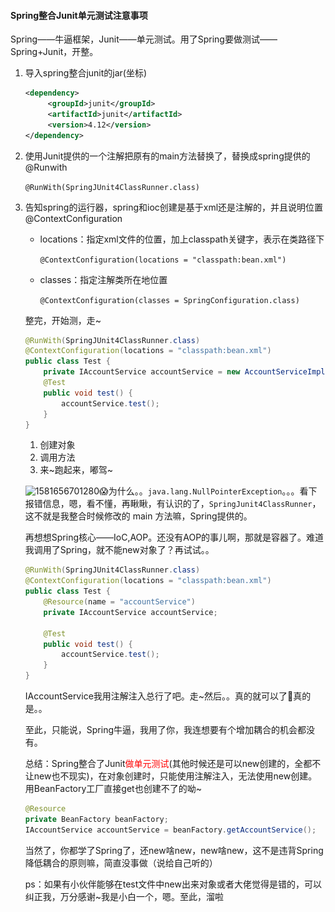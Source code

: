 #### Spring整合Junit单元测试注意事项

​	Spring——牛逼框架，Junit——单元测试。用了Spring要做测试——Spring+Junit，开整。

1. 导入spring整合junit的jar(坐标)

   ```xml
   <dependency>
        <groupId>junit</groupId>
        <artifactId>junit</artifactId>
        <version>4.12</version>
   </dependency>
   ```

2. 使用Junit提供的一个注解把原有的main方法替换了，替换成spring提供的@Runwith

   `@RunWith(SpringJUnit4ClassRunner.class)`

3. 告知spring的运行器，spring和ioc创建是基于xml还是注解的，并且说明位置@ContextConfiguration

   - locations：指定xml文件的位置，加上classpath关键字，表示在类路径下

     `@ContextConfiguration(locations = "classpath:bean.xml")`

   - classes：指定注解类所在地位置

     `@ContextConfiguration(classes = SpringConfiguration.class)`

   整完，开始测，走~

   ```java
   @RunWith(SpringJUnit4ClassRunner.class)
   @ContextConfiguration(locations = "classpath:bean.xml")
   public class Test {
       private IAccountService accountService = new AccountServiceImpl();
       @Test
       public void test() {
           accountService.test();
       }
   }
   ```

   1. 创建对象
   2. 调用方法
   3. 来~跑起来，嘟驾~

   ![1581656701280](.\..\pictures\articles\Spring整合Junit报错.png)😱为什么。。`java.lang.NullPointerException`。。。看下报错信息，嗯，看不懂，再瞅瞅，有认识的了，`SpringJunit4ClassRunner`，这不就是我整合时候修改的 main 方法嘛，Spring提供的。

   再想想Spring核心——IoC,AOP。还没有AOP的事儿啊，那就是容器了。难道我调用了Spring，就不能new对象了？再试试。。

   ```java
   @RunWith(SpringJUnit4ClassRunner.class)
   @ContextConfiguration(locations = "classpath:bean.xml")
   public class Test {
       @Resource(name = "accountService")
       private IAccountService accountService;
   
       @Test
       public void test() {
           accountService.test();
       }
   }
   ```

   IAccountService我用注解注入总行了吧。走~然后。。真的就可以了🤔真的是。。

   至此，只能说，Spring牛逼，我用了你，我连想要有个增加耦合的机会都没有。

   总结：Spring整合了Junit<font color=ff0000>做单元测试</font>(其他时候还是可以new创建的，全都不让new也不现实)，在对象创建时，只能使用注解注入，无法使用new创建。用BeanFactory工厂直接get也创建不了的呦~

   ~~~java
   @Resource
   private BeanFactory beanFactory;
   IAccountService accountService = beanFactory.getAccountService();
   ~~~

   当然了，你都学了Spring了，还new啥new，new啥new，这不是违背Spring降低耦合的原则嘛，简直没事做（说给自己听的）

   ps：如果有小伙伴能够在test文件中new出来对象或者大佬觉得是错的，可以纠正我，万分感谢~我是小白一个，嗯。至此，溜啦